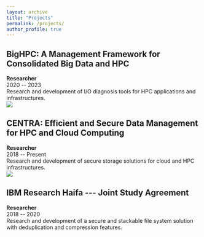 ```yaml
---
layout: archive
title: "Projects"
permalink: /projects/
author_profile: true
---
```


## BigHPC: A Management Framework for Consolidated Big Data and HPC
**Researcher**<br>
2020 -- 2023<br>
Research and development of I/O diagnosis tools for HPC applications and infrastructures.<br>
<a href="https://bighpc.wavecom.pt/">
  <img src="https://img.shields.io/badge/Reference-POCI--01--0247--FEDER--045924-black?style=plastic&labelColor=darkblue"  />
</a>

## CENTRA: Efficient and Secure Data Management for HPC and Cloud Computing
**Researcher**<br>
2018 -- Present<br>
Research and development of secure storage solutions for cloud and HPC infrastructures.<br>
<a href="http://www.globalcentra.org/projects/#prv">
  <img src="https://img.shields.io/badge/Reference-http://www.globalcentra.org/projects/%23prv-black?style=plastic&labelColor=darkblue"  />
</a>


## IBM Research Haifa --- Joint Study Agreement
**Researcher**<br>
2018 -- 2020<br>
Research and development of a secure and stackable file system solution with deduplication and compression features.<br>

